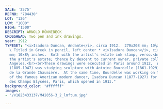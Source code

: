 ```yaml
---
SALE: '2575'
REFNO: "784430"
LOT: "126"
LOW: "1000"
HIGH: "1500"
DESCRIPT: ARNOLD RÖNNEBECK
CROSSHEAD: Two pen and ink drawings.
year: 1912
TYPESET: "<i>Isadora Duncan, Andante</i>, circa 1912.  270x208 mm; 10¾x8¼ inches.
  \ Titled in Greek in pencil, left center * <i>Isadora Duncan</i>, circa 1912.  272x210
  mm; 10x8⅜ inches.  Both with the artist's estate ink stamp, verso.<br><br>Both ex-collection
  the artist's estate; thence by descent to current owner, private collection, Los
  Angeles.<br><br>These drawings were executed in Paris around 1912,  when Rönnebeck
  (1885-1947) was studying sculpture with Antoine Bourdelle (1861-1929) at the Académie
  de la Grande Chaumière.  At the same time, Bourdelle was working on the relief panels
  of the famous American modern dancer, Isadora Duncan (1877-1927) for the Théâtre
  des Champs Elysées, Paris, which opened in 1913."
background_color: "#ffffff"
images:
- "/v1623433137/M42056-3_2_lmftum.jpg"

---
```

